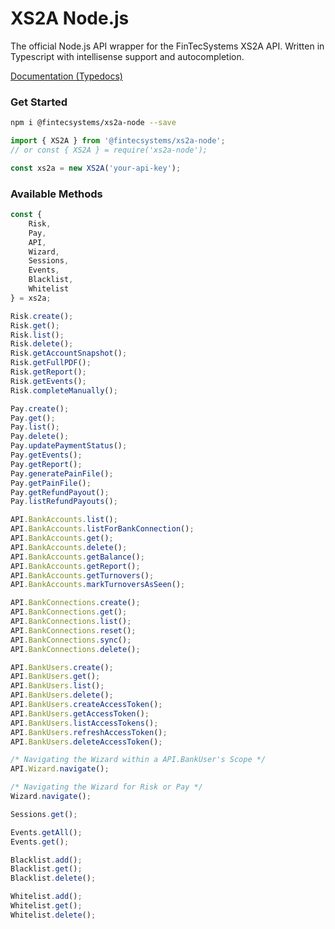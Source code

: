 # XS2A Node.js

The official Node.js API wrapper for the FinTecSystems XS2A API. Written in Typescript with intellisense support and autocompletion.

[Documentation (Typedocs)](https://docs.fintecsystems.com/xs2a-nodejs)

### Get Started

```bash
npm i @fintecsystems/xs2a-node --save
```

```js
import { XS2A } from '@fintecsystems/xs2a-node';
// or const { XS2A } = require('xs2a-node');

const xs2a = new XS2A('your-api-key');
```

### Available Methods

```js
const {
	Risk,
	Pay,
	API,
	Wizard,
	Sessions,
	Events,
	Blacklist,
	Whitelist
} = xs2a;

Risk.create();
Risk.get();
Risk.list();
Risk.delete();
Risk.getAccountSnapshot();
Risk.getFullPDF();
Risk.getReport();
Risk.getEvents();
Risk.completeManually();

Pay.create();
Pay.get();
Pay.list();
Pay.delete();
Pay.updatePaymentStatus();
Pay.getEvents();
Pay.getReport();
Pay.generatePainFile();
Pay.getPainFile();
Pay.getRefundPayout();
Pay.listRefundPayouts();

API.BankAccounts.list();
API.BankAccounts.listForBankConnection();
API.BankAccounts.get();
API.BankAccounts.delete();
API.BankAccounts.getBalance();
API.BankAccounts.getReport();
API.BankAccounts.getTurnovers();
API.BankAccounts.markTurnoversAsSeen();

API.BankConnections.create();
API.BankConnections.get();
API.BankConnections.list();
API.BankConnections.reset();
API.BankConnections.sync();
API.BankConnections.delete();

API.BankUsers.create();
API.BankUsers.get();
API.BankUsers.list();
API.BankUsers.delete();
API.BankUsers.createAccessToken();
API.BankUsers.getAccessToken();
API.BankUsers.listAccessTokens();
API.BankUsers.refreshAccessToken();
API.BankUsers.deleteAccessToken();

/* Navigating the Wizard within a API.BankUser's Scope */
API.Wizard.navigate();

/* Navigating the Wizard for Risk or Pay */
Wizard.navigate();

Sessions.get();

Events.getAll();
Events.get();

Blacklist.add();
Blacklist.get();
Blacklist.delete();

Whitelist.add();
Whitelist.get();
Whitelist.delete();
```